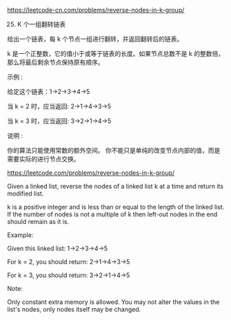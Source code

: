 [ https://leetcode-cn.com/problems/reverse-nodes-in-k-group/ ](https://leetcode-cn.com/problems/reverse-nodes-in-k-group/ )

25. K 个一组翻转链表

给出一个链表，每 k 个节点一组进行翻转，并返回翻转后的链表。

k 是一个正整数，它的值小于或等于链表的长度。如果节点总数不是 k 的整数倍，那么将最后剩余节点保持原有顺序。

示例 :

给定这个链表：1->2->3->4->5

当 k = 2 时，应当返回: 2->1->4->3->5

当 k = 3 时，应当返回: 3->2->1->4->5

说明 :

你的算法只能使用常数的额外空间。
你不能只是单纯的改变节点内部的值，而是需要实际的进行节点交换。


[https://leetcode.com/problems/reverse-nodes-in-k-group/ ]( https://leetcode.com/problems/reverse-nodes-in-k-group/)

Given a linked list, reverse the nodes of a linked list k at a time and return its modified list.

k is a positive integer and is less than or equal to the length of the linked list. If the number of nodes is not a multiple of k then left-out nodes in the end should remain as it is.

Example:

Given this linked list: 1->2->3->4->5

For k = 2, you should return: 2->1->4->3->5

For k = 3, you should return: 3->2->1->4->5

Note:

Only constant extra memory is allowed.
You may not alter the values in the list's nodes, only nodes itself may be changed.
